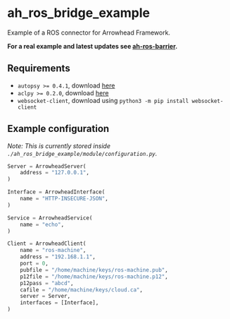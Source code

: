 # ah_ros_bridge_example
Example of a ROS connector for Arrowhead Framework.

**For a real example and latest updates see [ah-ros-barrier](https://github.com/jara001/ah-ros-barrier).**


## Requirements
- `autopsy >= 0.4.1`, download [here](https://github.com/jara001/autopsy)
- `aclpy >= 0.2.0`, download [here](https://github.com/jara001/ah-acl-py)
- `websocket-client`, download using `python3 -m pip install websocket-client`


## Example configuration
_Note: This is currently stored inside `./ah_ros_bridge_example/module/configuration.py`._

```python
Server = ArrowheadServer(
    address = "127.0.0.1",
)

Interface = ArrowheadInterface(
    name = "HTTP-INSECURE-JSON",
)

Service = ArrowheadService(
    name = "echo",
)

Client = ArrowheadClient(
    name = "ros-machine",
    address = "192.168.1.1",
    port = 0,
    pubfile = "/home/machine/keys/ros-machine.pub",
    p12file = "/home/machine/keys/ros-machine.p12",
    p12pass = "abcd",
    cafile = "/home/machine/keys/cloud.ca",
    server = Server,
    interfaces = [Interface],
)
```

